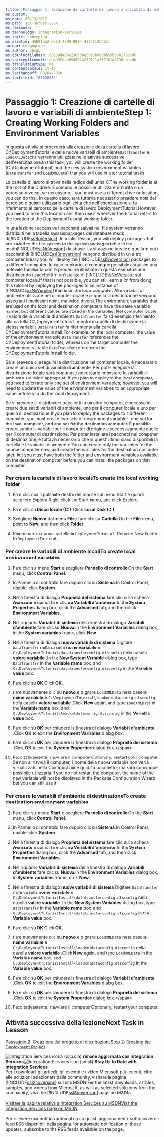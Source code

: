 ```yaml
---
title: 'Passaggio 1: Creazione di cartelle di lavoro e variabili di ambiente | Microsoft Docs'
ms.custom: ''
ms.date: 06/13/2017
ms.prod: sql-server-2014
ms.reviewer: ''
ms.technology: integration-services
ms.topic: conceptual
ms.assetid: 45091ba2-ea3d-4399-9814-489d812b42cc
author: chugugrace
ms.author: chugu
ms.openlocfilehash: 63308d406e230538e5ca8b90dbb55bb802759bd6
ms.sourcegitcommit: ad4d92dce894592a259721a1571b1d8736abacdb
ms.translationtype: MT
ms.contentlocale: it-IT
ms.lasthandoff: 08/04/2020
ms.locfileid: "87628853"
---
```

# <a name="step-1-creating-working-folders-and-environment-variables"></a><span data-ttu-id="958b7-102">Passaggio 1: Creazione di cartelle di lavoro e variabili di ambiente</span><span class="sxs-lookup"><span data-stu-id="958b7-102">Step 1: Creating Working Folders and Environment Variables</span></span>
  <span data-ttu-id="958b7-103">In questa attività si procederà alla creazione della cartella di lavoro C:\DeploymentTutorial e delle nuove variabili di ambiente`DataTransfer` e `LoadXMLData`che verranno utilizzate nelle attività successive dell'esercitazione.</span><span class="sxs-lookup"><span data-stu-id="958b7-103">In this task, you will create the working folder (C:\DeploymentTutorial) and the new system environment variables (`DataTransfer` and `LoadXMLData`) that you will use in later tutorial tasks.</span></span>  
  
 <span data-ttu-id="958b7-104">La cartella di lavoro si trova nella radice dell'unità C.</span><span class="sxs-lookup"><span data-stu-id="958b7-104">The working folder is at the root of the C drive.</span></span> <span data-ttu-id="958b7-105">È comunque possibile utilizzare un'unità o un percorso diverso, se necessario.</span><span class="sxs-lookup"><span data-stu-id="958b7-105">If you must use a different drive or location, you can do that.</span></span> <span data-ttu-id="958b7-106">In questo caso, sarà tuttavia necessario prendere nota del percorso e quindi utilizzarlo ogni volta che nell'esercitazione si fa riferimento al percorso della cartella di lavoro DeploymentTutorial.</span><span class="sxs-lookup"><span data-stu-id="958b7-106">However, you need to note this location and then use it wherever the tutorial refers to the location of the DeploymentTutorial working folder.</span></span>  
  
 <span data-ttu-id="958b7-107">In una lezione successiva i pacchetti salvati nel file system verranno distribuiti nella tabella sysssispackages del database msdb di[!INCLUDE[ssNoVersion](../includes/ssnoversion-md.md)] .</span><span class="sxs-lookup"><span data-stu-id="958b7-107">In a later lesson, you will deploy packages that are saved to the file system to the sysssispackages table in the msdb[!INCLUDE[ssNoVersion](../includes/ssnoversion-md.md)] database.</span></span> <span data-ttu-id="958b7-108">La situazione ideale è quella in cui i pacchetti di [!INCLUDE[ssISnoversion](../includes/ssisnoversion-md.md)] vengono distribuiti in un altro computer.</span><span class="sxs-lookup"><span data-stu-id="958b7-108">Ideally you will deploy the [!INCLUDE[ssISnoversion](../includes/ssisnoversion-md.md)] packages to a different computer.</span></span> <span data-ttu-id="958b7-109">In caso contrario, è comunque possibile acquisire una notevole familiarità con le procedure illustrate in questa esercitazione distribuendo i pacchetti in un'istanza di [!INCLUDE[ssNoVersion](../includes/ssnoversion-md.md)] sul computer locale.</span><span class="sxs-lookup"><span data-stu-id="958b7-109">If that is not possible, you can still learn a lot from doing this tutorial by deploying the packages to an instance of [!INCLUDE[ssNoVersion](../includes/ssnoversion-md.md)] that is on the local computer.</span></span> <span data-ttu-id="958b7-110">Alle variabili di ambiente utilizzate nel computer locale e in quello di destinazione vengono assegnati i medesimi nomi, ma valori diversi.</span><span class="sxs-lookup"><span data-stu-id="958b7-110">The environment variables that are used on the local and destination computers have the same variable names, but different values are stored in the variables.</span></span> <span data-ttu-id="958b7-111">Nel computer locale il valore della variabile di ambiente `DataTransfer` fa ad esempio riferimento alla cartella C:\DeploymentTutorial, mentre in quello di destinazione la stessa variabile `DataTransfer` fa riferimento alla cartella C:\DeploymentTutorialInstall.</span><span class="sxs-lookup"><span data-stu-id="958b7-111">For example, on the local computer, the value of the environment variable `DataTransfer` references the C:\DeploymentTutorial folder, whereas on the target computer the environment variable `DataTransfer` references the C:\DeploymentTutorialInstall folder.</span></span>  
  
 <span data-ttu-id="958b7-112">Se si prevede di eseguire la distribuzione nel computer locale, è necessario creare un unico set di variabili di ambiente. Per poter eseguire la distribuzione locale sarà comunque necessario impostare le variabili di ambiente sui valori appropriati.</span><span class="sxs-lookup"><span data-stu-id="958b7-112">If you plan to deploy to the local computer, you need to create only one set of environment variables; however, you will need to update the value of the environment variables to an appropriate value before you do the local deployment.</span></span>  
  
 <span data-ttu-id="958b7-113">Se si prevede di distribuire i pacchetti in un altro computer, è necessario creare due set di variabili di ambiente, uno per il computer locale e uno per quello di destinazione.</span><span class="sxs-lookup"><span data-stu-id="958b7-113">If you plan to deploy the packages to a different computer, you must create two sets of environment variables: one set for the local computer, and one set for the destination computer.</span></span> <span data-ttu-id="958b7-114">È possibile creare subito le variabili per il computer di origine e successivamente quelle per il computer di destinazione. Per poter installare i pacchetti nel computer di destinazione, è tuttavia necessario che in quest'ultimo siano disponibili la cartella e le variabili di ambiente.</span><span class="sxs-lookup"><span data-stu-id="958b7-114">You can create only the variables for the source computer now, and create the variables for the destination computer later, but you must have both the folder and environment variables available on the destination computer before you can install the packages on that computer.</span></span>  
  
### <a name="to-create-the-local-working-folder"></a><span data-ttu-id="958b7-115">Per creare la cartella di lavoro locale</span><span class="sxs-lookup"><span data-stu-id="958b7-115">To create the local working folder</span></span>  
  
1.  <span data-ttu-id="958b7-116">Fare clic con il pulsante destro del mouse sul menu Start e quindi scegliere Esplora.</span><span class="sxs-lookup"><span data-stu-id="958b7-116">Right-click the Start menu, and click Explore.</span></span>  
  
2.  <span data-ttu-id="958b7-117">Fare clic su **Disco locale (C:)** .</span><span class="sxs-lookup"><span data-stu-id="958b7-117">Click **Local Disk (C:)**.</span></span>  
  
3.  <span data-ttu-id="958b7-118">Scegliere **Nuovo** dal menu **File**e fare clic su **Cartella**.</span><span class="sxs-lookup"><span data-stu-id="958b7-118">On the **File** menu, point to **New**, and then click **Folder**.</span></span>  
  
4.  <span data-ttu-id="958b7-119">Rinominare la nuova cartella in `DeploymentTutorial` .</span><span class="sxs-lookup"><span data-stu-id="958b7-119">Rename New Folder to `DeploymentTutorial`.</span></span>  
  
### <a name="to-create-local-environment-variables"></a><span data-ttu-id="958b7-120">Per creare le variabili di ambiente locali</span><span class="sxs-lookup"><span data-stu-id="958b7-120">To create local environment variables</span></span>  
  
1.  <span data-ttu-id="958b7-121">Fare clic sul menu **Start** e scegliere **Pannello di controllo**.</span><span class="sxs-lookup"><span data-stu-id="958b7-121">On the **Start** menu, click **Control Panel**.</span></span>  
  
2.  <span data-ttu-id="958b7-122">In Pannello di controllo fare doppio clic su **Sistema**.</span><span class="sxs-lookup"><span data-stu-id="958b7-122">In Control Panel, double-click **System**.</span></span>  
  
3.  <span data-ttu-id="958b7-123">Nella finestra di dialogo **Proprietà del sistema** fare clic sulla scheda **Avanzate** e quindi fare clic **su Variabili d'ambiente**.</span><span class="sxs-lookup"><span data-stu-id="958b7-123">In the **System Properties** dialog box, click the **Advanced** tab, and then click **Environment Variables**.</span></span>  
  
4.  <span data-ttu-id="958b7-124">Nel riquadro **Variabili di sistema** della finestra di dialogo **Variabili d'ambiente** fare clic su **Nuova**.</span><span class="sxs-lookup"><span data-stu-id="958b7-124">In the **Environment Variables** dialog box, in the **System variables** frame, click **New**.</span></span>  
  
5.  <span data-ttu-id="958b7-125">Nella finestra di dialogo **nuova variabile di sistema** Digitare `DataTransfer` nella casella **nome variabile** e `C:\DeploymentTutorial\datatransferconfig.dtsconfig` nella casella **valore variabile** .</span><span class="sxs-lookup"><span data-stu-id="958b7-125">In the **New System Variable** dialog box, type `DataTransfer` in the **Variable name** box, and `C:\DeploymentTutorial\datatransferconfig.dtsconfig` in the **Variable value** box.</span></span>  
  
6.  <span data-ttu-id="958b7-126">Fare clic su **OK**.</span><span class="sxs-lookup"><span data-stu-id="958b7-126">Click **OK**.</span></span>  
  
7.  <span data-ttu-id="958b7-127">Fare nuovamente clic su **nuovo** e digitare `LoadXMLData` nella casella **nome variabile** e `C:\DeploymentTutorial\loadxmldataconfig.dtsconfig` nella casella **valore variabile** .</span><span class="sxs-lookup"><span data-stu-id="958b7-127">Click **New** again, and type `LoadXMLData` in the **Variable name** box, and `C:\DeploymentTutorial\loadxmldataconfig.dtsconfig` in the **Variable value** box.</span></span>  
  
8.  <span data-ttu-id="958b7-128">Fare clic su **OK** per chiudere la finestra di dialogo **Variabili d'ambiente** .</span><span class="sxs-lookup"><span data-stu-id="958b7-128">Click **OK** to exit the **Environment Variables** dialog box.</span></span>  
  
9. <span data-ttu-id="958b7-129">Fare clic su **OK** per chiudere la finestra di dialogo **Proprietà del sistema** .</span><span class="sxs-lookup"><span data-stu-id="958b7-129">Click **OK** to exit the **System Properties** dialog box.\</span></span>  
  
10. <span data-ttu-id="958b7-130">Facoltativamente, riavviare il computer.</span><span class="sxs-lookup"><span data-stu-id="958b7-130">Optionally, restart your computer.</span></span> <span data-ttu-id="958b7-131">Se non si riavvia il computer, il nome della nuova variabile non verrà visualizzato nella Configurazione guidata pacchetto, ma sarà comunque possibile utilizzarla.</span><span class="sxs-lookup"><span data-stu-id="958b7-131">If you do not restart the computer, the name of the new variable will not be displayed in the Package Configuration Wizard, but you can still use it.</span></span>  
  
### <a name="to-create-destination-environment-variables"></a><span data-ttu-id="958b7-132">Per creare le variabili d'ambiente di destinazione</span><span class="sxs-lookup"><span data-stu-id="958b7-132">To create destination environment variables</span></span>  
  
1.  <span data-ttu-id="958b7-133">Fare clic sul menu **Start** e scegliere **Pannello di controllo**.</span><span class="sxs-lookup"><span data-stu-id="958b7-133">On the **Start** menu, click **Control Panel**.</span></span>  
  
2.  <span data-ttu-id="958b7-134">In Pannello di controllo fare doppio clic su **Sistema**.</span><span class="sxs-lookup"><span data-stu-id="958b7-134">In Control Panel, double-click **System**.</span></span>  
  
3.  <span data-ttu-id="958b7-135">Nella finestra di dialogo **Proprietà del sistema** fare clic sulla scheda **Avanzate** e quindi fare clic **su Variabili d'ambiente**.</span><span class="sxs-lookup"><span data-stu-id="958b7-135">In the **System Properties** dialog box, click the **Advanced** tab, and then click **Environment Variables**.</span></span>  
  
4.  <span data-ttu-id="958b7-136">Nel riquadro **Variabili di sistema** della finestra di dialogo **Variabili d'ambiente** fare clic su **Nuova**.</span><span class="sxs-lookup"><span data-stu-id="958b7-136">In the **Environment Variables** dialog box, in **System variables** frame, click **New**.</span></span>  
  
5.  <span data-ttu-id="958b7-137">Nella finestra di dialogo **nuove variabili di sistema** Digitare `DataTransfer` nella casella **nome variabile** e `C:\DeploymentTutorialInstall\datatransferconfig.dtsconfig` nella casella **valore variabile** .</span><span class="sxs-lookup"><span data-stu-id="958b7-137">In the **New System Variables** dialog box, type `DataTransfer` in the **Variable name** box, and `C:\DeploymentTutorialInstall\datatransferconfig.dtsconfig` in the **Variable value** box.</span></span>  
  
6.  <span data-ttu-id="958b7-138">Fare clic su **OK**.</span><span class="sxs-lookup"><span data-stu-id="958b7-138">Click **OK**.</span></span>  
  
7.  <span data-ttu-id="958b7-139">Fare nuovamente clic su **nuovo** e digitare `LoadXMLData` nella casella **nome variabile** e `C:\DeploymentTutorialInstall\loadxmldataconfig.dtsconfig` nella casella **valore variabile** .</span><span class="sxs-lookup"><span data-stu-id="958b7-139">Click **New** again, and type `LoadXMLData` in the **Variable name** box, and `C:\DeploymentTutorialInstall\loadxmldataconfig.dtsconfig` in the **Variable value** box.</span></span>  
  
8.  <span data-ttu-id="958b7-140">Fare clic su **OK** per chiudere la finestra di dialogo **Variabili d'ambiente** .</span><span class="sxs-lookup"><span data-stu-id="958b7-140">Click **OK** to exit the **Environment Variables** dialog box.</span></span>  
  
9. <span data-ttu-id="958b7-141">Fare clic su **OK** per chiudere la finestra di dialogo **Proprietà del sistema** .</span><span class="sxs-lookup"><span data-stu-id="958b7-141">Click **OK** to exit the **System Properties** dialog box.\</span></span>  
  
10. <span data-ttu-id="958b7-142">Facoltativamente, riavviare il computer.</span><span class="sxs-lookup"><span data-stu-id="958b7-142">Optionally, restart your computer.</span></span>  
  
## <a name="next-task-in-lesson"></a><span data-ttu-id="958b7-143">Attività successiva della lezione</span><span class="sxs-lookup"><span data-stu-id="958b7-143">Next Task in Lesson</span></span>  
 [<span data-ttu-id="958b7-144">Passaggio 2: Creazione del progetto di distribuzione</span><span class="sxs-lookup"><span data-stu-id="958b7-144">Step 2: Creating the Deployment Project</span></span>](../integration-services/lesson-1-2-creating-the-deployment-project.md)  
  
<span data-ttu-id="958b7-145">![Integration Services icona (piccola)](media/dts-16.gif "Icona di Integration Services (piccola)")  **rimane aggiornata con Integration Services**</span><span class="sxs-lookup"><span data-stu-id="958b7-145">![Integration Services icon (small)](media/dts-16.gif "Integration Services icon (small)")  **Stay Up to Date with Integration Services**</span></span><br /> <span data-ttu-id="958b7-146">Per i download, gli articoli, gli esempi e i video Microsoft più recenti, oltre alle soluzioni selezionate dalla community, visitare la pagina [!INCLUDE[ssISnoversion](../includes/ssisnoversion-md.md)] sul sito MSDN:</span><span class="sxs-lookup"><span data-stu-id="958b7-146">For the latest downloads, articles, samples, and videos from Microsoft, as well as selected solutions from the community, visit the [!INCLUDE[ssISnoversion](../includes/ssisnoversion-md.md)] page on MSDN:</span></span><br /><br /> [<span data-ttu-id="958b7-147">Visitare la pagina relativa a Integration Services su MSDN</span><span class="sxs-lookup"><span data-stu-id="958b7-147">Visit the Integration Services page on MSDN</span></span>](https://go.microsoft.com/fwlink/?LinkId=136655)<br /><br /> <span data-ttu-id="958b7-148">Per ricevere una notifica automatica su questi aggiornamenti, sottoscrivere i feed RSS disponibili nella pagina.</span><span class="sxs-lookup"><span data-stu-id="958b7-148">For automatic notification of these updates, subscribe to the RSS feeds available on the page.</span></span>  
  
  
